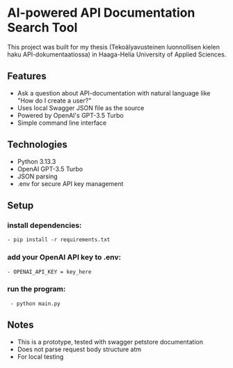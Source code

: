 # AI-powered API Documentation Search Tool

This project was built for my thesis (Tekoälyavusteinen luonnollisen kielen haku API-dokumentaatiossa) in Haaga-Helia University of Applied Sciences.

## Features
  - Ask a question about API-documentation with natural language like "How do I create a user?"
  - Uses local Swagger JSON file as the source
  - Powered by OpenAI's GPT-3.5 Turbo
  - Simple command line interface

## Technologies
  - Python 3.13.3
  - OpenAI GPT-3.5 Turbo
  - JSON parsing
  - .env for secure API key management

## Setup
  ### install dependencies:
    - pip install -r requirements.txt

  ### add your OpenAI API key to .env:
    - OPENAI_API_KEY = key_here

  ### run the program:
     - python main.py

## Notes
- This is a prototype, tested with swagger petstore documentation
- Does not parse request body structure atm
- For local testing
